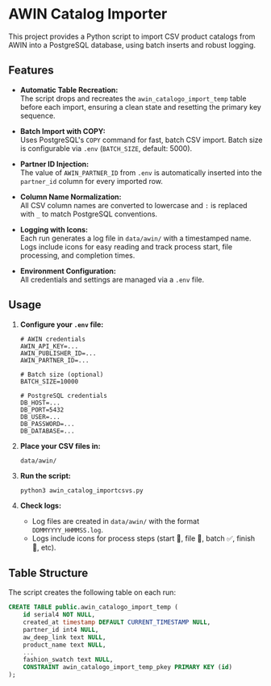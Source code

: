 # AWIN Catalog Importer

This project provides a Python script to import CSV product catalogs from AWIN into a PostgreSQL database, using batch inserts and robust logging.

## Features

- **Automatic Table Recreation:**  
  The script drops and recreates the `awin_catalogo_import_temp` table before each import, ensuring a clean state and resetting the primary key sequence.

- **Batch Import with COPY:**  
  Uses PostgreSQL's `COPY` command for fast, batch CSV import. Batch size is configurable via `.env` (`BATCH_SIZE`, default: 5000).

- **Partner ID Injection:**  
  The value of `AWIN_PARTNER_ID` from `.env` is automatically inserted into the `partner_id` column for every imported row.

- **Column Name Normalization:**  
  All CSV column names are converted to lowercase and `:` is replaced with `_` to match PostgreSQL conventions.

- **Logging with Icons:**  
  Each run generates a log file in `data/awin/` with a timestamped name. Logs include icons for easy reading and track process start, file processing, and completion times.

- **Environment Configuration:**  
  All credentials and settings are managed via a `.env` file.

## Usage

1. **Configure your `.env` file:**

    ```env
    # AWIN credentials
    AWIN_API_KEY=...
    AWIN_PUBLISHER_ID=...
    AWIN_PARTNER_ID=...

    # Batch size (optional)
    BATCH_SIZE=10000

    # PostgreSQL credentials
    DB_HOST=...
    DB_PORT=5432
    DB_USER=...
    DB_PASSWORD=...
    DB_DATABASE=...
    ```

2. **Place your CSV files in:**
    ```
    data/awin/
    ```

3. **Run the script:**
    ```bash
    python3 awin_catalog_importcsvs.py
    ```

4. **Check logs:**
    - Log files are created in `data/awin/` with the format `DDMMYYYY_HHMMSS.log`.
    - Logs include icons for process steps (start 🚀, file 📄, batch ✅, finish 🏁, etc).

## Table Structure

The script creates the following table on each run:

```sql
CREATE TABLE public.awin_catalogo_import_temp (
    id serial4 NOT NULL,
    created_at timestamp DEFAULT CURRENT_TIMESTAMP NULL,
    partner_id int4 NULL,
    aw_deep_link text NULL,
    product_name text NULL,
    ...
    fashion_swatch text NULL,
    CONSTRAINT awin_catalogo_import_temp_pkey PRIMARY KEY (id)
);
```